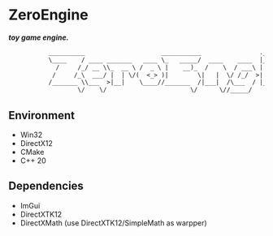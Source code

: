 # ZeroEngine

***toy game engine.***

```txt
           __________                     ___________                .__                 
           \____    / ____ _______   ____ \_   _____/  ____    ____  |__|  ____    ____  
             /     /_/ __ \\_  __ \ /  _ \ |    __)_  /    \  / ___\ |  | /    \ _/ __ \ 
            /     /_\  ___/ |  | \/(  <_> )|        \|   |  \/ /_/  >|  ||   |  \\  ___/ 
           /_______ \\___  >|__|    \____//_______  /|___|  /\___  / |__||___|  / \___  >
                   \/    \/                       \/      \//_____/           \/      \/
```

## Environment

* Win32
* DirectX12
* CMake
* C++ 20

## Dependencies

* ImGui
* DirectXTK12
* DirectXMath (use DirectXTK12/SimpleMath as warpper)